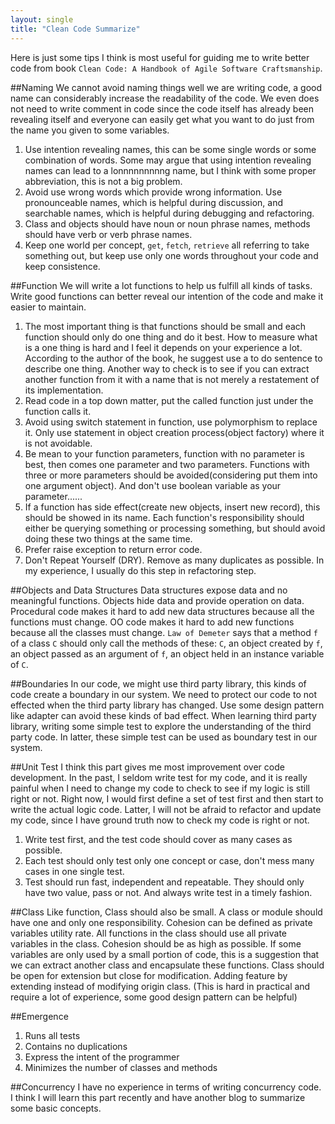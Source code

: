 ```yaml
---
layout: single
title: "Clean Code Summarize"
---
```

Here is just some tips I think is most useful for guiding me to write better code from book `Clean Code: A Handbook of Agile Software Craftsmanship`.

##Naming
We cannot avoid naming things well we are writing code, a good name can considerably increase the readability of the code. We even does not need to write comment in code since the code itself has already been revealing itself and everyone can easily get what you want to do just from the name you given to some variables.

1. Use intention revealing names, this can be some single words or some combination of words. Some may argue that using intention revealing names can lead to a lonnnnnnnnng name, but I think with some proper abbreviation, this is not a big problem.
2. Avoid use wrong words which provide wrong information. Use pronounceable names, which is helpful during discussion, and searchable names, which is helpful during debugging and refactoring.
3. Class and objects should have noun or noun phrase names, methods should have verb or verb phrase names.
4. Keep one world per concept, `get`, `fetch`, `retrieve` all referring to take something out, but keep use only one words throughout your code and keep consistence.

##Function
We will write a lot functions to help us fulfill all kinds of tasks. Write good functions can better reveal our intention of the code and make it easier to maintain.

1. The most important thing is that functions should be small and each function should only do one thing and do it best. How to measure what is a one thing is hard and I feel it depends on your experience a lot. According to the author of the book, he suggest use a to do sentence to describe one thing. Another way to check is to see if you can extract another function from it with a name that is not merely a restatement of its implementation.
2. Read code in a top down matter, put the called function just under the function calls it.
3. Avoid using switch statement in function, use polymorphism to replace it. Only use statement in object creation process(object factory) where it is not avoidable.
4. Be mean to your function parameters, function with no parameter is best, then comes one parameter and two parameters. Functions with three or more parameters should be avoided(considering put them into one argument object). And don't use boolean variable as your parameter......
5. If a function has side effect(create new objects, insert new record), this should be showed in its name. Each function's responsibility should either be querying something or processing something, but should avoid doing these two things at the same time.
6. Prefer raise exception to return error code.
7. Don't Repeat Yourself (DRY). Remove as many duplicates as possible. In my experience, I usually do this step in refactoring step.

##Objects and Data Structures
Data structures expose data and no meaningful functions. Objects hide data and provide operation on data.
Procedural code makes it hard to add new data structures because all the functions must change. OO code makes it hard to add new functions because all the classes must change.
`Law of Demeter` says that a method `f` of a class `C` should only call the methods of these: `C`, an object created by `f`, an object passed as an argument of `f`, an object held in an instance variable of `C`.

##Boundaries
In our code, we might use third party library, this kinds of code create a boundary in our system. We need to protect our code to not effected when the third party library has changed. Use some design pattern like adapter can avoid these kinds of bad effect.
When learning third party library, writing some simple test to explore the understanding of the third party code. In latter, these simple test can be used as boundary test in our system.

##Unit Test
I think this part gives me most improvement over code development. In the past, I seldom write test for my code, and it is really painful when I need to change my code to check to see if my logic is still right or not. Right now, I would first define a set of test first and then start to write the actual logic code. Latter, I will not be afraid to refactor and update my code, since I have ground truth now to check my code is right or not.

1. Write test first, and the test code should cover as many cases as possible.
2. Each test should only test only one concept or case, don't mess many cases in one single test.
3. Test should run fast, independent and repeatable. They should only have two value, pass or not. And always write test in a timely fashion.

##Class
Like function, Class should also be small. A class or module should have one and only one responsibility.
Cohesion can be defined as private variables utility rate. All functions in the class should use all private variables in the class. Cohesion should be as high as possible. If some variables are only used by a small portion of code, this is a suggestion that we can extract another class and encapsulate these functions.
Class should be open for extension but close for modification. Adding feature by extending instead of modifying origin class. (This is hard in practical and require a lot of experience, some good design pattern can be helpful)

##Emergence
1. Runs all tests
2. Contains no duplications
3. Express the intent of the programmer
4. Minimizes the number of classes and methods

##Concurrency
I have no experience in terms of writing concurrency code. I think I will learn this part recently and have another blog to summarize some basic concepts.
